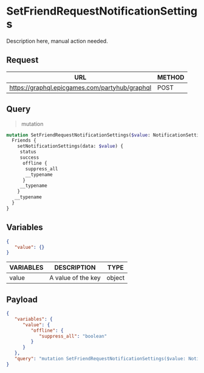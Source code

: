 # SetFriendRequestNotificationSettings

Description here, manual action needed.

## Request
| URL | METHOD |
| - | - |
| https://graphql.epicgames.com/partyhub/graphql | POST |

## Query
> mutation
```graphql
mutation SetFriendRequestNotificationSettings($value: NotificationSettingsInput!) {
  Friends {
    setNotificationSettings(data: $value) {
     status
     success
      offline {
       suppress_all
       __typename
      }
     __typename
    }
   __typename
  }
}
```

## Variables
```json
{
   "value": {}
}
```
| VARIABLES | DESCRIPTION | TYPE |
| - | - | - |
| value | A value of the key | object |

## Payload
```json
{
   "variables": {
      "value": {
         "offline": {
            "suppress_all": "boolean"
         }
      }
   },
   "query": "mutation SetFriendRequestNotificationSettings($value: NotificationSettingsInput!) { Friends { __typename setNotificationSettings(data: $value) { __typename offline { __typename suppress_all } success status } } }"
}
```